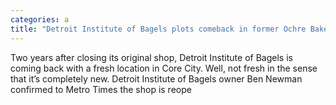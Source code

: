 ```yaml
---
categories: a
title: "Detroit Institute of Bagels plots comeback in former Ochre Bakery space"
---
```


      
      

      
           
 Two years after closing its original shop, Detroit Institute of Bagels is coming back with a fresh location in Core City. Well, not fresh in the sense that it’s completely new. Detroit Institute of Bagels owner Ben Newman confirmed to Metro Times the shop is reope
